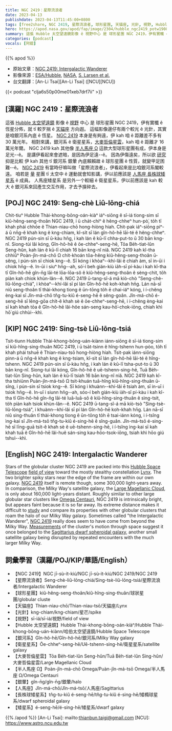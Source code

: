 ```yaml
---
title: NGC 2419：星際流浪者
date: 2023-04-13
publishdate: 2023-04-13T11:45:00+0800
tags: [free2share, NGC 2419, 星際流浪者, 球形星團, 天貓座, 光針, 視野, Hubble 太空望遠鏡, 銀河系, 衛星星系, 大麥哲倫星雲, 半人馬座 Ω, 銀暈, 人馬座, 長株球矮星系, 矮星系]
hero: https://apod.nasa.gov/apod/fap/image/2304/hubble_ngc2419_potw1908a_1024.jpg
summary: 這張 Hubble 太空望遠鏡影像 ê 視野中心 是 球形星團 NGC 2419，伊有實櫼 ê 恆星分佈，就 tī 無啥毋好揣 ê 天貓座方向遐。
categories: [podcast]
vocals: [阿錕]
---
```


{{% apod %}}

- 原始文章：[NGC 2419: Intergalactic Wanderer](https://apod.nasa.gov/apod/ap230413.html)
- 影像來源：[ESA/Hubble](https://esahubble.org/), [NASA](https://www.nasa.gov/), [S. Larsen et al.](https://arxiv.org/abs/1902.01416)
- 台文翻譯：[An-Li Tsai][An-Li Tsai] ([NCU][NCU])

{{< podcast "clja6s50p00me01xeb7drf7ii" >}}

## [漢羅] NGC 2419：星際流浪者
這張 [Hubble 太空望遠鏡][Hubble Space Telescope] 影像 ê [視野][field of view] 中心 是 球形星團 NGC 2419，伊有實櫼 ê 恆星分佈，就 tī 較歹揣 ê [天貓座][Lynx] 方向遐。
這幅影像邊仔有兩个較光 ê 光針，其實是咱銀河系內底 ê 恆星。
[NGC 2419][NGC 2419 1] 本身是有夠遠，伊 kah 咱 ê 距離差不多有 30 萬光年。
相對來講，銀河系 ê 衛星星系，[大麥哲倫星雲][Large Magellanic Cloud]，kah 咱 ê 距離才 16 萬光年爾。
NGC 2419 kah 其他像 [半人馬座 Ω][Omega Centauri] 這款大型球形星團有成，伊本身是足光--ê。
是講伊看起來會遮暗，是因為伊足遠--ê。
因為伊傷遠矣，所以欲 [研究][study] 抑是比較 伊 kah 其他 tī 銀河系 銀暈 內底賴賴趖 ê 球形星團 ê 性質，就變甲足困難--ê。
[NGC 2419][NGC 2419 2] 有當時仔嘛叫做「星際流浪者」，伊看起來是比咱銀河系閣較遠。
咱若是 [量][Measurements] 星團 tī 太空中 ê 運動就會知影講，伊以前應該是 [人馬座 長株球矮星系][Sagittarius dwarf spheroidal galaxy] ê 成員。
人馬座矮星系 是另外一个較細 ê 衛星星系，伊以前應該是 kah 較大 ê 銀河系來回產生交互作用，才去予搝碎去。

## [POJ] NGC 2419: Seng-chè Liû-lōng-chiá
Chit-tiuⁿ Hubble Thài-khong-bōng-oán-kiàⁿ iáⁿ-siōng ê sī-iá tiong-sim sī kiû-hêng-seng-thoân NGC 2419, i ū cha̍t-chiⁿ ê hêng-chheⁿ hun-pò͘, to̍h tī khah phái chhōe ê Thian-niau-chō hong-hiòng hiah.
Chit-pak iáⁿ-siōng piⁿ-á ū nn̄g-ê khah kng ê kng-chiam, kî-si̍t sī lán gîn-hô-hē lāi-té ê hêng-chheⁿ.
NGC 2419 pún-sin sī ū-kàu hn̄g, i kah lán ê kū-lī chha-put-to ū 30 bān kng-nî.
Siong-tùi lâi kóng, Gîn-hô-hē ê ōe-chheⁿ-seng-hē, Tōa Be̍h-tiat-lûn Seng-hûn, kah lán ê kū-lī chiah 16 bān kng-nî niă.
NGC 2419 kah kî-tha chhiūⁿ Poàn-jîn-má-chō Ω chit-khoán tōa-hêng kiû-hêng-seng-thoân ū-sêng, i pún-sin sī chiok kng--ê.
Sī kóng i khòaⁿ--khí-lâi ē chiah àm, sī in-ūi i chiok hn̄g--ê.
In-ūi i siuⁿ hn̄g--ah, só͘-í beh gián-kiù ia̍h-sī pí-kàu i kah kî-tha tī Gîn-hô-hē gîn-n̄g lāi-té lōa-lōa-sô ê kiû-hêng-seng-thoân ê sèng-chit, to̍h piàn kah chiok khùn-lân--ê.
NGC 2419 ū-tang-sî-á mā kiò-chò "Seng-chè-liû-lōng-chiá", i khòaⁿ--khí-lâi sī pí lán Gîn-hô-hē koh-khah hn̄g.
Lán nā-sī niû seng-thoân tī thài-khong tiong ê ūn-tōng to̍h ē chai-iáⁿ kóng, i í-chêng èng-kai sī Jîn-má-chō tn̂g-tu-kiû é-seng-hē ê sêng-goân.
Jîn-má-chō é-seng-hē sī lēng-gōa chi̍t-ê khah sè ê ōe-chheⁿ-seng-hē, i í-chêng èng-kai sī kah khah tōa ê Gîn-hô-hē lâi-hôe sán-seng kau-hō͘-chok-iōng, chiah khì hō͘ giú chhùi--khì.

## [KIP] NGC 2419: Sing-tsè Liû-lōng-tsiá
Tsit-tiunn Hubble Thài-khong-bōng-uán-kiànn iánn-siōng ê sī-iá tiong-sim sī kiû-hîng-sing-thuân NGC 2419, i ū tsa̍t-tsinn ê hîng-tshenn hun-pòo, to̍h tī khah phái tshuē ê Thian-niau-tsō hong-hiòng hiah.
Tsit-pak iánn-siōng pinn-á ū nn̄g-ê khah kng ê kng-tsiam, kî-si̍t sī lán gîn-hô-hē lāi-té ê hîng-tshenn.
NGC 2419 pún-sin sī ū-kàu hn̄g, i kah lán ê kū-lī tsha-put-to ū 30 bān kng-nî.
Siong-tuì lâi kóng, Gîn-hô-hē ê uē-tshenn-sing-hē, Tuā Be̍h-tiat-lûn Sing-hûn, kah lán ê kū-lī tsiah 16 bān kng-nî niă.
NGC 2419 kah kî-tha tshiūnn Puàn-jîn-má-tsō Ω tsit-khuán tuā-hîng kiû-hîng-sing-thuân ū-sîng, i pún-sin sī tsiok kng--ê.
Sī kóng i khuànn--khí-lâi ē tsiah àm, sī in-uī i tsiok hn̄g--ê.
In-uī i siunn hn̄g--ah, sóo-í beh gián-kiù ia̍h-sī pí-kàu i kah kî-tha tī Gîn-hô-hē gîn-n̄g lāi-té luā-luā-sô ê kiû-hîng-sing-thuân ê sìng-tsit, to̍h piàn kah tsiok khùn-lân--ê.
NGC 2419 ū-tang-sî-á mā kiò-tsò "Sing-tsè-liû-lōng-tsiá", i khuànn--khí-lâi sī pí lán Gîn-hô-hē koh-khah hn̄g.
Lán nā-sī niû sing-thuân tī thài-khong tiong ê ūn-tōng to̍h ē tsai-iánn kóng, i í-tsîng ìng-kai sī Jîn-má-tsō tn̂g-tu-kiû é-sing-hē ê sîng-guân.
Jîn-má-tsō é-sing-hē sī līng-guā tsi̍t-ê khah sè ê uē-tshenn-sing-hē, i í-tsîng ìng-kai sī kah khah tuā ê Gîn-hô-hē lâi-huê sán-sing kau-hōo-tsok-iōng, tsiah khì hōo giú tshuì--khì.

## [English] NGC 2419: Intergalactic Wanderer
Stars of the globular cluster NGC 2419 are packed into this [Hubble Space Telescope][Hubble Space Telescope] [field of view][field of view] toward the mostly stealthy constellation [Lynx][Lynx].
The two brighter spiky stars near the edge of the frame are within our own galaxy.
[NGC 2419][NGC 2419 1] itself is remote though, some 300,000 light-years away.
In comparison, the Milky Way's satellite galaxy, the [Large Magellanic Cloud][Large Magellanic Cloud], is only about 160,000 light-years distant.
Roughly similar to other large globular star clusters like [Omega Centauri][Omega Centauri], NGC 2419 is intrinsically bright, but appears faint because it is so far away.
Its extreme distance makes it difficult to [study][study] and compare its properties with other globular clusters that roam the halo of our Milky Way galaxy.
Sometimes called "the Intergalactic Wanderer", [NGC 2419][NGC 2419 2] really does seem to have come from beyond the Milky Way.
[Measurements][Measurements] of the cluster's motion through space suggest it once belonged to the [Sagittarius dwarf spheroidal galaxy][Sagittarius dwarf spheroidal galaxy], another small satellite galaxy being disrupted by repeated encounters with the much larger Milky Way.

## 詞彙學習（漢羅/POJ/KIP/華語/English）
- 【NGC 2419】NGC jī-sù-it-kiú/NGC jī-sù-it-kiú/NGC 2419/NGC 2419
- 【星際流浪者】Seng-chè-liû-lōng-chiá/Sing-tsè-liû-lōng-tsiá/星際流浪者/Intergalactic Wanderer
- 【球形星團】kiû-hêng-seng-thoân/kiû-hîng-sing-thuân/球狀星團/globular cluste
- 【天貓座】Thian-niau-chō/Thian-niau-tsō/天貓座/Lynx
- 【光針】kng-chiam/kng-chiam/星芒/spike
- 【視野】sī-iá/sī-iá/視野/field of view
- 【Hubble 太空望遠鏡】Hubble Thài-khong-bōng-oán-kiàⁿ/Hubble Thài-khong-bōng-uán-kiànn/哈伯太空望遠鏡/Hubble Space Telescope
- 【銀河系】Gîn-hô-hē/Gîn-hô-hē/銀河系/Milky Way galaxy
- 【衛星星系】Ōe-chheⁿ-seng-hē/Uē-tshenn-sing-hē/衛星星系/satellite galaxy
- 【大麥哲倫星雲】Tōa Be̍h-tiat-lûn Seng-hûn/Tuā Be̍h-tiat-lûn Sing-hûn/大麥哲倫星雲/Large Magellanic Cloud
- 【半人馬座 Ω】Poàn-jîn-má-chō Omega/Puàn-jîn-má-tsō Omega/半人馬座 Ω/Omega Centauri
- 【銀暈】gîn-n̄g/gîn-n̄g/銀暈/halo
- 【人馬座】Jîn-má-chō/Jîn-má-tsō/人馬座/Sagittarius
- 【長株球矮星系】tn̂g-tu-kiû é-seng-hē/tn̂g-tu-kiû é-sing-hē/矮橢球星系/dwarf spheroidal galaxy
- 【矮星系】é-seng-hē/é-sing-hē/矮星系/dwarf galaxy

{{% /apod %}}
[An-Li Tsai]: mailto:thianbun.taigi@gmail.com
[NCU]: https://www.astro.ncu.edu.tw

[copyright]: https://apod.nasa.gov/apod/fap/lib/about_apod.html#srapply
[License]: https://creativecommons.org/licenses/by/2.0/


[Hubble Space Telescope]:https://www.nasa.gov/image-feature/goddard/2023/hubble-spies-a-multi-generational-cluster
[field of view]:https://esahubble.org/images/potw1908a/
[Lynx]:http://en.wikipedia.org/wiki/Lynx_%28constellation%29
[NGC 2419 1]:http://messier.seds.org/xtra/ngc/n2419.html
[Large Magellanic Cloud]:https://apod.nasa.gov/apod/ap130528.html
[Omega Centauri]:https://apod.nasa.gov/apod/ap140529.html
[study]:https://arxiv.org/abs/1902.01416
[NGC 2419 2]:http://arxiv.org/abs/1310.4499
[Measurements]:https://ui.adsabs.harvard.edu/abs/2017A%26A...598L...9M/abstract
[Sagittarius dwarf spheroidal galaxy]:https://en.wikipedia.org/wiki/Sagittarius_Dwarf_Spheroidal_Galaxy

